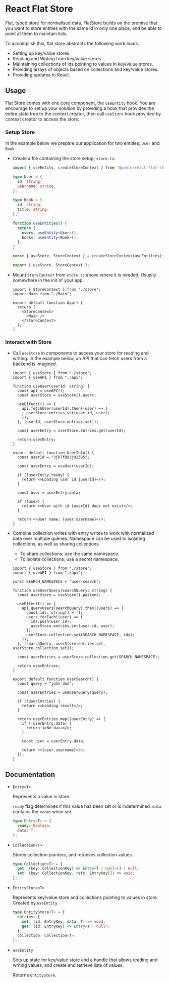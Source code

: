 # React Flat Store

Flat, typed store for normalised data. FlatStore builds on the premise that you want to store entities with the same id in only one place, and be able to point at them to maintain lists.

To accomplish this, flat store abstracts the following work loads.

- Setting up key/value stores.
- Reading and Writing from key/value stores.
- Maintaining collections of ids pointing to values in key/value stores.
- Providing arrays of objects based on collections and key/value stores.
- Providing updates to React.

## Usage

Flat Store comes with one core component, the `useEntity` hook. You are encourage to set up your solution by providing a hook that provides the entire state tree to the context creator, then call `useStore` hook provided by context creator to access the store.

### Setup Store

In the example below we prepare our application for two entities; `User` and `Book`.

- Create a file containing the store setup; `store.ts`.

  ```ts
  import { useEntity, createStoreContext } from "@pomle/react-flat-store";

  type User = {
    id: string;
    username: string;
  };

  type Book = {
    id: string;
    title: string;
  };

  function useEntities() {
    return {
      users: useEntity<User>(),
      books: useEntity<Book>(),
    };
  }

  const { useStore, StoreContext } = createStoreContext(useEntities);

  export { useStore, StoreContext };
  ```

- Mount `StoreContext` from `store.ts` above where it is needed. Usually somewhere in the init of your app.

  ```tsx
  import { StoreContext } from "./store";
  import Main from "./Main";

  export default function App() {
    return (
      <StoreContext>
        <Main />
      </StoreContext>
    );
  }
  ```

### Interact with Store

- Call `useStore` in components to access your store for reading and writing. In the example below, an API that can fetch users from a backend is imagined.

  ```tsx
  import { useStore } from "./store";
  import { useAPI } from "./api";

  function useUser(userId: string) {
    const api = useAPI();
    const userStore = useStore().users;

    useEffect(() => {
      api.fetchUser(userId).then((user) => {
        userStore.entries.set(user.id, user);
      });
    }, [userId, userStore.entries.set]);

    const userEntry = userStore.entries.get(userId);

    return userEntry;
  }

  export default function UserInfo() {
    const userId = "3jk7f893j92385";

    const userEntry = useUser(userId);

    if (!userEntry.ready) {
      return <>Loading user id {userId}</>;
    }

    const user = userEntry.data;

    if (!user) {
      return <>User with id {userId} does not exist</>;
    }

    return <>User name: {user.username}</>;
  }
  ```

- Combine collection writes with entry writes to work with normalized data over multiple queries. Namespace can be used to isolating collections, as well as sharing collections.

  - To share collections; use the same namespace.
  - To isolate collections; use a secret namespace.

  ```tsx
  import { useStore } from "./store";
  import { useAPI } from "./api";

  const SEARCH_NAMESPACE = "user-search";

  function useUserQuery(searchQuery: string) {
    const userStore = useStore().patient;

    useEffect(() => {
      api.queryUsers(searchQuery).then((users) => {
        const ids: string[] = [];
        users.forEach((user) => {
          ids.push(user.id);
          userStore.entries.set(user.id, user);
        });
        userStore.collection.set(SEARCH_NAMESPACE, ids);
      });
    }, [searchQuery, userStore.entries.set, userStore.collection.set]);

    const userEntries = userStore.collection.get(SEARCH_NAMESPACE);

    return userEntries;
  }

  export default function UserSearch() {
    const query = "john doe";

    const userEntries = useUserQuery(query);

    if (!userEntries) {
      return <>Loading result</>;
    }

    return userEntries.map((userEntry) => {
      if (!userEntry.data) {
        return <>No data</>;
      }

      const user = userEntry.data;

      return <>{user.username}</>;
    });
  }
  ```

## Documentation

- `Entry<T>`

  Represents a value in store.

  `ready` flag determines if this value has been set or is indetermined.
  `data` contains the value when set.

  ```ts
  type Entry<T> = {
    ready: boolean;
    data: T;
  };
  ```

- `Collection<T>`

  Stores collection pointers, and retrieves collection values.

  ```ts
  type Collection<T> = {
    get: (key: CollectionKey) => Entry<T | null>[] | null;
    set: (key: CollectionKey, refs: EntryKey[]) => void;
  };
  ```

- `EntityStore<T>`

  Represents key/value store and collections pointing to values in store. Created by `useEntity`.

  ```ts
  type EntityStore<T> = {
    entries: {
      set: (id: EntryKey, data: T) => void;
      get: (id: EntryKey) => Entry<T | null>;
    };
    collection: Collection<T>;
  };
  ```

- `useEntity`

  Sets up state for key/value store and a handle that allows reading and writing values, and create and retrieve lists of values.

  Returns `EntityStore`.

